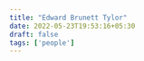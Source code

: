 ```yaml
---
title: "Edward Brunett Tylor"
date: 2022-05-23T19:53:16+05:30
draft: false
tags: ['people']
---
```


